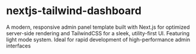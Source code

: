 # nextjs-tailwind-dashboard
A modern, responsive admin panel template built with Next.js for optimized server-side rendering and TailwindCSS for a sleek, utility-first UI.  Featuring light mode system. Ideal for rapid development of high-performance admin interfaces
